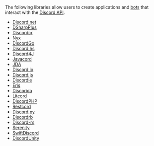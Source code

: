 <!-- TITLE: Libraries -->
<!-- SUBTITLE: Discord API Libraries -->

The following libraries allow users to create applications and [bots](https://discordia.me/bots) that interact with the [Discord API](https://discordapp.com/developers/docs/intro).

* [Discord.net](https://github.com/RogueException/Discord.Net)
* [DSharpPlus](https://github.com/NaamloosDT/DSharpPlus)
* [Discordcr](https://github.com/meew0/discordcr)
* [Nyx](https://github.com/Hackzzila/nyx)
* [DiscordGo](https://github.com/bwmarrin/discordgo)
* [Discord.hs](https://gitlab.com/jkoike/Discord.hs)
* [Discord4J](https://github.com/austinv11/Discord4J)
* [Javacord](https://github.com/BtoBastian/Javacord)
* [JDA](https://github.com/DV8FromTheWorld/JDA)
* [Discord.io](https://github.com/izy521/discord.io )
* [Discord.js](https://github.com/hydrabolt/discord.js )
* [Discordie](https://github.com/qeled/discordie )
* [Eris](https://github.com/abalabahaha/eris )
* [Discorida](https://github.com/SinisterRectus/Discordia)
* [Litcord](https://github.com/satom99/litcord)
* [DiscordPHP](https://github.com/teamreflex/DiscordPHP)
* [Restcord](https://github.com/restcord/restcord)
* [Discord.py](https://github.com/Rapptz/discord.py)
* [Discordrb](https://github.com/meew0/discordrb)
* [Discord-rs](https://github.com/SpaceManiac/discord-rs)
* [Serenity](https://github.com/zeyla/serenity)
* [SwiftDiscord](https://github.com/nuclearace/SwiftDiscord)
* [DiscordUnity](https://github.com/robinhood128/DiscordUnity)